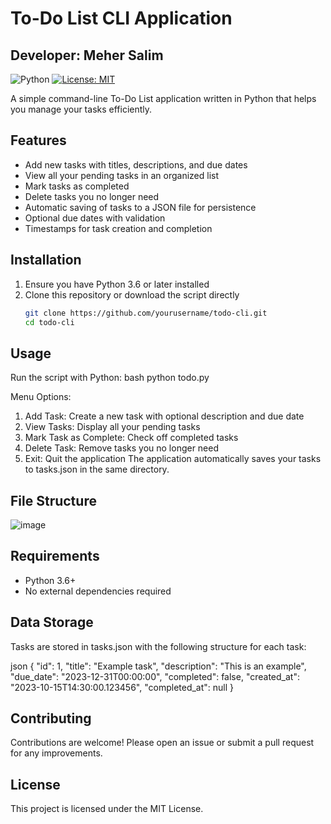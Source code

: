 # To-Do List CLI Application
## Developer: Meher Salim

![Python](https://img.shields.io/badge/python-3.6%2B-blue)
[![License: MIT](https://img.shields.io/badge/License-MIT-yellow.svg)](https://opensource.org/licenses/MIT)

A simple command-line To-Do List application written in Python that helps you manage your tasks efficiently.

## Features

- Add new tasks with titles, descriptions, and due dates
- View all your pending tasks in an organized list
- Mark tasks as completed
- Delete tasks you no longer need
- Automatic saving of tasks to a JSON file for persistence
- Optional due dates with validation
- Timestamps for task creation and completion

## Installation

1. Ensure you have Python 3.6 or later installed
2. Clone this repository or download the script directly
   ```bash
   git clone https://github.com/yourusername/todo-cli.git
   cd todo-cli

## Usage

Run the script with Python:
bash
python todo.py

Menu Options:
  1. Add Task: Create a new task with optional description and due date
  2. View Tasks: Display all your pending tasks
  3. Mark Task as Complete: Check off completed tasks
  4. Delete Task: Remove tasks you no longer need
  5. Exit: Quit the application
The application automatically saves your tasks to tasks.json in the same directory.

## File Structure

![image](https://github.com/user-attachments/assets/b2637d66-50d3-4a81-8bec-fb6618c697c5)

## Requirements

- Python 3.6+
- No external dependencies required

## Data Storage

Tasks are stored in tasks.json with the following structure for each task:

json
{
  "id": 1,
  "title": "Example task",
  "description": "This is an example",
  "due_date": "2023-12-31T00:00:00",
  "completed": false,
  "created_at": "2023-10-15T14:30:00.123456",
  "completed_at": null
}

## Contributing

Contributions are welcome! Please open an issue or submit a pull request for any improvements.

## License

This project is licensed under the MIT License.
